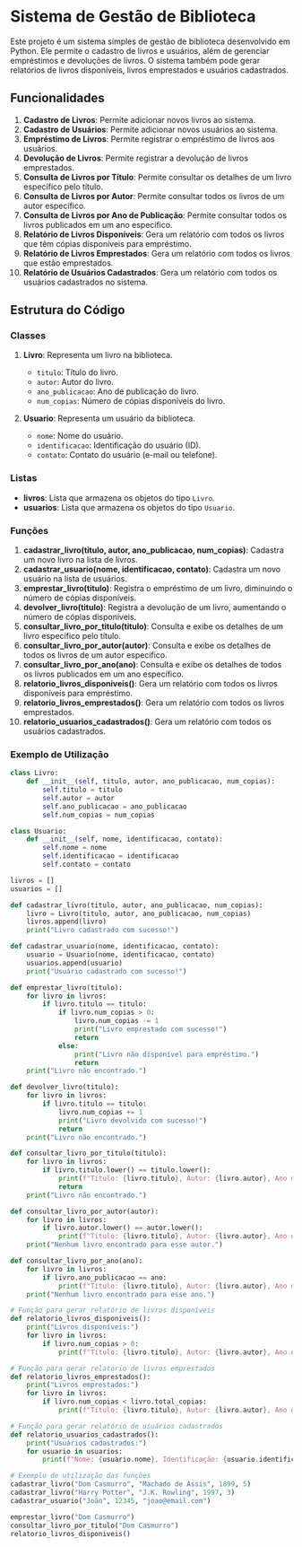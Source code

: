 # Sistema de Gestão de Biblioteca

Este projeto é um sistema simples de gestão de biblioteca desenvolvido em Python. Ele permite o cadastro de livros e usuários, além de gerenciar empréstimos e devoluções de livros. O sistema também pode gerar relatórios de livros disponíveis, livros emprestados e usuários cadastrados.

## Funcionalidades

1. **Cadastro de Livros**: Permite adicionar novos livros ao sistema.
2. **Cadastro de Usuários**: Permite adicionar novos usuários ao sistema.
3. **Empréstimo de Livros**: Permite registrar o empréstimo de livros aos usuários.
4. **Devolução de Livros**: Permite registrar a devolução de livros emprestados.
5. **Consulta de Livros por Título**: Permite consultar os detalhes de um livro específico pelo título.
6. **Consulta de Livros por Autor**: Permite consultar todos os livros de um autor específico.
7. **Consulta de Livros por Ano de Publicação**: Permite consultar todos os livros publicados em um ano específico.
8. **Relatório de Livros Disponíveis**: Gera um relatório com todos os livros que têm cópias disponíveis para empréstimo.
9. **Relatório de Livros Emprestados**: Gera um relatório com todos os livros que estão emprestados.
10. **Relatório de Usuários Cadastrados**: Gera um relatório com todos os usuários cadastrados no sistema.

## Estrutura do Código

### Classes

1. **Livro**: Representa um livro na biblioteca.
    - `titulo`: Título do livro.
    - `autor`: Autor do livro.
    - `ano_publicacao`: Ano de publicação do livro.
    - `num_copias`: Número de cópias disponíveis do livro.

2. **Usuario**: Representa um usuário da biblioteca.
    - `nome`: Nome do usuário.
    - `identificacao`: Identificação do usuário (ID).
    - `contato`: Contato do usuário (e-mail ou telefone).

### Listas

- **livros**: Lista que armazena os objetos do tipo `Livro`.
- **usuarios**: Lista que armazena os objetos do tipo `Usuario`.

### Funções

1. **cadastrar_livro(titulo, autor, ano_publicacao, num_copias)**: Cadastra um novo livro na lista de livros.
2. **cadastrar_usuario(nome, identificacao, contato)**: Cadastra um novo usuário na lista de usuários.
3. **emprestar_livro(titulo)**: Registra o empréstimo de um livro, diminuindo o número de cópias disponíveis.
4. **devolver_livro(titulo)**: Registra a devolução de um livro, aumentando o número de cópias disponíveis.
5. **consultar_livro_por_titulo(titulo)**: Consulta e exibe os detalhes de um livro específico pelo título.
6. **consultar_livro_por_autor(autor)**: Consulta e exibe os detalhes de todos os livros de um autor específico.
7. **consultar_livro_por_ano(ano)**: Consulta e exibe os detalhes de todos os livros publicados em um ano específico.
8. **relatorio_livros_disponiveis()**: Gera um relatório com todos os livros disponíveis para empréstimo.
9. **relatorio_livros_emprestados()**: Gera um relatório com todos os livros emprestados.
10. **relatorio_usuarios_cadastrados()**: Gera um relatório com todos os usuários cadastrados.

### Exemplo de Utilização

```python
class Livro:
    def __init__(self, titulo, autor, ano_publicacao, num_copias):
        self.titulo = titulo
        self.autor = autor
        self.ano_publicacao = ano_publicacao
        self.num_copias = num_copias

class Usuario:
    def __init__(self, nome, identificacao, contato):
        self.nome = nome
        self.identificacao = identificacao
        self.contato = contato

livros = []
usuarios = []

def cadastrar_livro(titulo, autor, ano_publicacao, num_copias):
    livro = Livro(titulo, autor, ano_publicacao, num_copias)
    livros.append(livro)
    print("Livro cadastrado com sucesso!")

def cadastrar_usuario(nome, identificacao, contato):
    usuario = Usuario(nome, identificacao, contato)
    usuarios.append(usuario)
    print("Usuário cadastrado com sucesso!")

def emprestar_livro(titulo):
    for livro in livros:
        if livro.titulo == titulo:
            if livro.num_copias > 0:
                livro.num_copias -= 1
                print("Livro emprestado com sucesso!")
                return
            else:
                print("Livro não disponível para empréstimo.")
                return
    print("Livro não encontrado.")

def devolver_livro(titulo):
    for livro in livros:
        if livro.titulo == titulo:
            livro.num_copias += 1
            print("Livro devolvido com sucesso!")
            return
    print("Livro não encontrado.")

def consultar_livro_por_titulo(titulo):
    for livro in livros:
        if livro.titulo.lower() == titulo.lower():
            print(f"Título: {livro.titulo}, Autor: {livro.autor}, Ano de Publicação: {livro.ano_publicacao}, Cópias Disponíveis: {livro.num_copias}")
            return
    print("Livro não encontrado.")

def consultar_livro_por_autor(autor):
    for livro in livros:
        if livro.autor.lower() == autor.lower():
            print(f"Título: {livro.titulo}, Autor: {livro.autor}, Ano de Publicação: {livro.ano_publicacao}, Cópias Disponíveis: {livro.num_copias}")
    print("Nenhum livro encontrado para esse autor.")

def consultar_livro_por_ano(ano):
    for livro in livros:
        if livro.ano_publicacao == ano:
            print(f"Título: {livro.titulo}, Autor: {livro.autor}, Ano de Publicação: {livro.ano_publicacao}, Cópias Disponíveis: {livro.num_copias}")
    print("Nenhum livro encontrado para esse ano.")

# Função para gerar relatório de livros disponíveis
def relatorio_livros_disponiveis():
    print("Livros disponíveis:")
    for livro in livros:
        if livro.num_copias > 0:
            print(f"Título: {livro.titulo}, Autor: {livro.autor}, Ano de Publicação: {livro.ano_publicacao}, Cópias Disponíveis: {livro.num_copias}")

# Função para gerar relatório de livros emprestados
def relatorio_livros_emprestados():
    print("Livros emprestados:")
    for livro in livros:
        if livro.num_copias < livro.total_copias:
            print(f"Título: {livro.titulo}, Autor: {livro.autor}, Ano de Publicação: {livro.ano_publicacao}, Cópias Disponíveis: {livro.num_copias}")

# Função para gerar relatório de usuários cadastrados
def relatorio_usuarios_cadastrados():
    print("Usuários cadastrados:")
    for usuario in usuarios:
        print(f"Nome: {usuario.nome}, Identificação: {usuario.identificacao}, Contato: {usuario.contato}")

# Exemplo de utilização das funções
cadastrar_livro("Dom Casmurro", "Machado de Assis", 1899, 5)
cadastrar_livro("Harry Potter", "J.K. Rowling", 1997, 3)
cadastrar_usuario("João", 12345, "joao@email.com")

emprestar_livro("Dom Casmurro")
consultar_livro_por_titulo("Dom Casmurro")
relatorio_livros_disponiveis()
